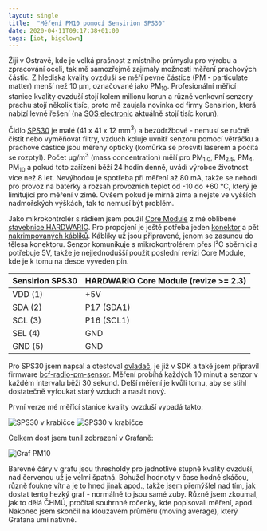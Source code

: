 ```yaml
---
layout: single
title:  "Měření PM10 pomocí Sensirion SPS30"
date: 2020-04-11T09:17:38+01:00
tags: [iot, bigclown]
---
```

Žiji v Ostravě, kde je velká prašnost z místního průmyslu pro výrobu a zpracování oceli, tak mě
samozřejmě zajímaly možnosti měření prachových částic. Z hlediska kvality ovzduší se měří pevné
částice (PM - particulate matter) menší než 10 μm, označované jako PM<sub>10</sub>. Profesionální
měřící stanice kvality ovzduší stojí kolem milionu korun a různé venkovní senzory prachu stojí
několik tisíc, proto mě zaujala novinka od firmy Sensirion, která nabízí levné řešení (na
[SOS electronic](https://www.soselectronic.cz/products/sensirion/sps30-2-304234) aktuálně stojí
tisíc korun).

Čidlo [SPS30](https://www.sensirion.com/en/environmental-sensors/particulate-matter-sensors-pm25/)
je malé (41 x 41 x 12 mm<sup>3</sup>) a bezúdržbové - nemusí se ručně čistit nebo vyměňovat filtry,
vzduch koluje uvnitř senzoru pomocí větráčku a prachové částice jsou měřeny opticky (komůrka se
prosvítí laserem a počítá se rozptyl). Počet μg/m<sup>3</sup> (mass concentration) měří pro
PM<sub>1.0</sub>, PM<sub>2.5</sub>, PM<sub>4</sub>, PM<sub>10</sub> a pokud toto zařízení běží 24
hodin denně, uvádí výrobce životnost více než 8 let. Nevýhodou je spotřeba při měření až 80 mA,
takže se nehodí pro provoz na baterky a rozsah provozních teplot od -10 do +60 °C, který je
limitující pro měření v zimě. Ovšem pokud je mírná zima a nejste ve vyšších nadmořských výškách,
tak to nemusí být problém.

Jako mikrokontrolér s rádiem jsem použil [Core Module](https://obchod.hardwario.cz/core-module/)
z mé oblíbené [stavebnice HARDWARIO](https://www.hardwario.com/cs/kit/). Pro propojení je ještě
potřeba jeden [konektor](https://www.soselectronic.cz/products/jst/zhr-5-112980) a pět
[nakrimpovaných káblíků](https://www.soselectronic.cz/products/jst/aszhszh28k152-307294). Káblíky
už jsou připravené, jenom se zasunou do tělesa konektoru. Senzor komunikuje s mikrokontrolérem
přes I²C sběrnici a potřebuje 5V, takže je nejjednodušší použít poslední revizi Core Module, kde je
k tomu na desce vyveden pin.

| Sensirion SPS30 | HARDWARIO Core Module (revize >= 2.3) |
| --- | --- |
| VDD (1) | +5V |
| SDA (2) | P17 (SDA1) |
| SCL (3) | P16 (SCL1) |
| SEL (4) | GND |
| GND (5) | GND |

Pro SPS30 jsem napsal a otestoval
[ovladač](https://github.com/bigclownlabs/bcf-sdk/blob/master/bcl/src/bc_sps30.c),
je již v SDK a také jsem připravil firmware
[bcf-radio-pm-sensor](https://github.com/bigclownprojects/bcf-radio-pm-sensor). Měření probíhá
každých 10 minut a senzor v každém intervalu běží 30 sekund. Delší měření je kvůli tomu, aby se
stihl dostatečně vyfoukat starý vzduch a nasát nový.

První verze mé měřící stanice kvality ovzduší vypadá takto:

![SPS30 v krabičce](/img/sps30-1.jpg)
![SPS30 v krabičce](/img/sps30-2.jpg)

Celkem dost jsem tunil zobrazení v Grafaně:

![Graf PM10](/img/sps30-grafana.png)

Barevné čáry v grafu jsou thresholdy pro jednotlivé stupně kvality ovzduší, nad červenou už je
velmi špatná. Bohužel hodnoty v čase hodně skáčou, různě foukne vítr a je to hned jinak apod.,
takže jsem přemýšlel nad tím, jak dostat tento hezký graf - normálně to jsou samé zuby.
Různě jsem zkoumal, jak to dělá ČHMÚ, pročítal souhrnné ročenky, kde popisovali měření, apod.
Nakonec jsem skončil na klouzavém průměru (moving average), který Grafana umí nativně.
